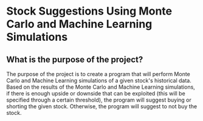 # Stock Suggestions Using Monte Carlo and Machine Learning Simulations

## What is the purpose of the project?
The purpose of the project is to create a program that will perform Monte Carlo and Machine Learning simulations of a
given stock's historical data. Based on the results of the Monte Carlo and Machine Learning simulations, if there is 
enough upside or downside that can be exploited (this will be specified through a certain threshold), the program will 
suggest buying or shorting the given stock. Otherwise, the program will suggest to not buy the stock.
